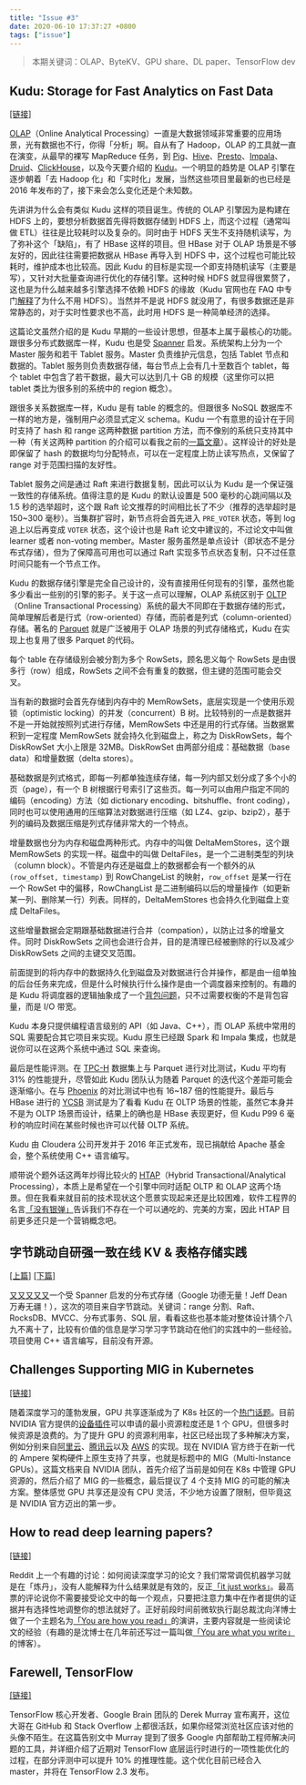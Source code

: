 ```yaml
---
title: "Issue #3"
date: 2020-06-10 17:37:27 +0800
tags: ["issue"]
---
```


> 本期关键词：OLAP、ByteKV、GPU share、DL paper、TensorFlow dev

<!--truncate-->

## Kudu: Storage for Fast Analytics on Fast Data

[[链接]](https://kudu.apache.org/kudu.pdf)

[OLAP](https://en.wikipedia.org/wiki/Online_analytical_processing)（Online Analytical Processing）一直是大数据领域非常重要的应用场景，光有数据也不行，你得「分析」啊。自从有了 Hadoop，OLAP 的工具就一直在演变，从最早的裸写 MapReduce 任务，到 [Pig](https://pig.apache.org)、[Hive](https://hive.apache.org)、[Presto](https://prestosql.io)、[Impala](https://impala.apache.org)、[Druid](https://druid.apache.org)、[ClickHouse](https://clickhouse.tech)，以及今天要介绍的 [Kudu](https://kudu.apache.org)。一个明显的趋势是 OLAP 引擎在逐步朝着「去 Hadoop 化」和「实时化」发展，当然这些项目里最新的也已经是 2016 年发布的了，接下来会怎么变化还是个未知数。

先讲讲为什么会有类似 Kudu 这样的项目诞生。传统的 OLAP 引擎因为是构建在 HDFS 上的，要想分析数据首先得将数据存储到 HDFS 上，而这个过程（通常叫做 ETL）往往是比较耗时以及复杂的。同时由于 HDFS 天生不支持随机读写，为了弥补这个「缺陷」，有了 HBase 这样的项目。但 HBase 对于 OLAP 场景是不够友好的，因此往往需要把数据从 HBase 再导入到 HDFS 中，这个过程也可能比较耗时，维护成本也比较高。因此 Kudu 的目标是实现一个即支持随机读写（主要是写），又针对大批量查询进行优化的存储引擎。这种时候 HDFS 就显得很累赘了，这也是为什么越来越多引擎选择不依赖 HDFS 的缘故（Kudu 官网也在 FAQ 中专门[解释](https://kudu.apache.org/faq.html#why-doesnt-kudu-store-its-data-in-hdfs)了为什么不用 HDFS）。当然并不是说 HDFS 就没用了，有很多数据还是非常静态的，对于实时性要求也不高，此时用 HDFS 是一种简单经济的选择。

这篇论文虽然介绍的是 Kudu 早期的一些设计思想，但基本上属于最核心的功能。跟很多分布式数据库一样，Kudu 也是受 [Spanner](https://research.google/pubs/pub39966) 启发。系统架构上分为一个 Master 服务和若干 Tablet 服务。Master 负责维护元信息，包括 Tablet 节点和数据的。Tablet 服务则负责数据存储，每台节点上会有几十至数百个 tablet，每个 tablet 中包含了若干数据，最大可以达到几十 GB 的规模（这里你可以把 tablet 类比为很多别的系统中的 region 概念）。

跟很多关系数据库一样，Kudu 是有 table 的概念的。但跟很多 NoSQL 数据库不一样的地方是，强制用户必须显式定义 schema。Kudu 一个有意思的设计在于同时支持了 hash 和 range 这两种数据 partition 方法，而不像别的系统只支持其中一种（有关这两种 partition 的介绍可以看我之前的[一篇文章](https://xiaogaozi.org/blog/2020/05/25/how-to-design-a-distributed-index-framework-part-5)）。这样设计的好处是即保留了 hash 的数据均匀分配特点，可以在一定程度上防止读写热点，又保留了 range 对于范围扫描的友好性。

Tablet 服务之间是通过 Raft 来进行数据复制，因此可以认为 Kudu 是一个保证强一致性的存储系统。值得注意的是 Kudu 的默认设置是 500 毫秒的心跳间隔以及 1.5 秒的选举超时，这个跟 Raft 论文推荐的时间相比长了不少（推荐的选举超时是 150~300 毫秒）。当集群扩容时，新节点将会首先进入 `PRE_VOTER` 状态，等到 log 追上以后再变成 `VOTER` 状态，这个设计也是 Raft 论文中建议的，不过论文中叫做 learner 或者 non-voting member。Master 服务虽然是单点设计（即状态不是分布式存储），但为了保障高可用也可以通过 Raft 实现多节点状态复制，只不过任意时间只能有一个节点工作。

Kudu 的数据存储引擎是完全自己设计的，没有直接用任何现有的引擎，虽然也能多少看出一些别的引擎的影子。关于这一点可以理解，OLAP 系统区别于 [OLTP](https://en.wikipedia.org/wiki/Online_transaction_processing) （Online Transactional Processing）系统的最大不同即在于数据存储的形式，简单理解后者是行式（row-oriented）存储，而前者是列式（column-oriented）存储。著名的 [Parquet](https://parquet.apache.org) 就是广泛被用于 OLAP 场景的列式存储格式，Kudu 在实现上也复用了很多 Parquet 的代码。

每个 table 在存储级别会被分割为多个 RowSets，顾名思义每个 RowSets 是由很多行（row）组成，RowSets 之间不会有重复的数据，但主键的范围可能会交叉。

当有新的数据时会首先存储到内存中的 MemRowSets，底层实现是一个使用乐观锁（optimistic locking）的并发（concurrent）B 树。比较特别的一点是数据并不是一开始就按照列式进行存储，MemRowSets 中还是用的行式存储。当数据累积到一定程度 MemRowSets 就会持久化到磁盘上，称之为 DiskRowSets，每个 DiskRowSet 大小上限是 32MB。DiskRowSet 由两部分组成：基础数据（base data）和增量数据（delta stores）。

基础数据是列式格式，即每一列都单独连续存储，每一列内部又划分成了多个小的页（page），有一个 B 树根据行号索引了这些页。每一列可以由用户指定不同的编码（encoding）方法（如 dictionary encoding、bitshuffle、front coding），同时也可以使用通用的压缩算法对数据进行压缩（如 LZ4、gzip、bzip2），基于列的编码及数据压缩是列式存储非常大的一个特点。

增量数据也分为内存和磁盘两种形式。内存中的叫做 DeltaMemStores，这个跟 MemRowSets 的实现一样。磁盘中的叫做 DeltaFiles，是一个二进制类型的列块（column block）。不管是内存还是磁盘上的数据都会有一个额外的从 `(row_offset, timestamp)` 到 RowChangeList 的映射，`row_offset` 是某一行在一个 RowSet 中的偏移，RowChangList 是二进制编码以后的增量操作（如更新某一列、删除某一行）列表。同样的，DeltaMemStores 也会持久化到磁盘上变成 DeltaFiles。

这些增量数据会定期跟基础数据进行合并（compation），以防止过多的增量文件。同时 DiskRowSets 之间也会进行合并，目的是清理已经被删除的行以及减少 DiskRowSets 之间的主键交叉范围。

前面提到的将内存中的数据持久化到磁盘及对数据进行合并操作，都是由一组单独的后台任务来完成，但是什么时候执行什么操作是由一个调度器来控制的。有趣的是 Kudu 将调度器的逻辑抽象成了一个[背包问题](https://en.wikipedia.org/wiki/Knapsack_problem)，只不过需要权衡的不是背包容量，而是 I/O 带宽。

Kudu 本身只提供编程语言级别的 API（如 Java、C++），而 OLAP 系统中常用的 SQL 需要配合其它项目来实现。Kudu 原生已经跟 Spark 和 Impala 集成，也就是说你可以在这两个系统中通过 SQL 来查询。

最后是性能评测。在 [TPC-H](http://www.tpc.org/tpch) 数据集上与 Parquet 进行对比测试，Kudu 平均有 31% 的性能提升，尽管如此 Kudu 团队认为随着 Parquet 的迭代这个差距可能会逐渐缩小。在与 [Phoenix](http://phoenix.apache.org) 的对比测试中也有 16~187 倍的性能提升。最后与 HBase 进行的 [YCSB](https://github.com/brianfrankcooper/YCSB) 测试是为了看看 Kudu 在 OLTP 场景的性能，虽然它本身并不是为 OLTP 场景而设计，结果上的确也是 HBase 表现更好，但 Kudu P99 6 毫秒的响应时间在某些时候也许可以代替 OLTP 系统。

Kudu 由 Cloudera 公司开发并于 2016 年正式发布，现已捐献给 Apache 基金会，整个系统使用 C++ 语言编写。

顺带说个题外话这两年炒得比较火的 [HTAP](https://en.wikipedia.org/wiki/Hybrid_transactional/analytical_processing)（Hybrid Transactional/Analytical Processing），本质上是希望在一个引擎中同时适配 OLTP 和 OLAP 这两个场景。但在我看来就目前的技术现状这个愿景实现起来还是比较困难，软件工程界的名言[「没有银弹」](https://en.wikipedia.org/wiki/No_Silver_Bullet)告诉我们不存在一个可以通吃的、完美的方案，因此 HTAP 目前更多还只是一个营销概念吧。

## 字节跳动自研强一致在线 KV & 表格存储实践

[[上篇]](https://mp.weixin.qq.com/s/jdPE9WClBuimIHVxJnwwUw) [[下篇]](https://mp.weixin.qq.com/s/DvUBnWBqb0XGnicKUb-iqg)

[又](https://github.com/cockroachdb/cockroach)[又](https://github.com/pingcap/tidb)[又](https://github.com/dgraph-io/dgraph)[又](https://kudu.apache.org)[又](https://github.com/vesoft-inc/nebula)一个受 Spanner 启发的分布式存储（Google 功德无量！Jeff Dean 万寿无疆！），这次的项目来自字节跳动。关键词：range 分割、Raft、RocksDB、MVCC、分布式事务、SQL 层，看看这些也基本能对整体设计猜个八九不离十了，比较有价值的信息是学习学习字节跳动在他们的实践中的一些经验。项目使用 C++ 语言编写，目前没有开源。

## Challenges Supporting MIG in Kubernetes

[[链接]](https://docs.google.com/document/d/1Dxx5MwG_GiBeKOuMNwv4QbO8OqA7XFdzn7fzzI7AQDg)

随着深度学习的蓬勃发展，GPU 共享逐渐成为了 K8s 社区的一个[热门话题](https://github.com/kubernetes/kubernetes/issues/52757)。目前 NVIDIA 官方提供的[设备插件](https://github.com/NVIDIA/k8s-device-plugin)可以申请的最小资源粒度还是 1 个 GPU，但很多时候资源是浪费的。为了提升 GPU 的资源利用率，社区已经出现了多种解决方案，例如分别来自[阿里云](https://github.com/AliyunContainerService/gpushare-scheduler-extender)、[腾讯云](https://github.com/tkestack/gpu-manager)以及 [AWS](https://github.com/awslabs/aws-virtual-gpu-device-plugin) 的实现。现在 NVIDIA 官方终于在新一代的 Ampere 架构硬件上原生支持了共享，也就是标题中的 MIG（Multi-Instance GPUs）。这篇文档来自 NVIDIA 团队，首先介绍了当前是如何在 K8s 中管理 GPU 资源的，然后介绍了 MIG 的一些概念，最后提议了 4 个支持 MIG 的可能的解决方案。整体感觉 GPU 共享还是没有 CPU 灵活，不少地方设置了限制，但毕竟这是 NVIDIA 官方迈出的第一步。

## How to read deep learning papers?

[[链接]](https://www.reddit.com/r/MachineLearning/comments/gi3ihe/d_how_to_read_deep_learning_papers)

Reddit 上一个有趣的讨论：如何阅读深度学习的论文？我们常常调侃机器学习就是在「炼丹」，没有人能解释为什么结果就是有效的，反正[「it just works」](https://www.youtube.com/watch?v=YPN0qhSyWy8)。最高票的评论说你不需要接受论文中的每一个观点，只要把注意力集中在作者提供的证据并有选择性地调整你的想法就好了。正好前段时间前微软执行副总裁沈向洋博士做了一个主题名为[「You are how you read」](https://www.bilibili.com/video/BV1df4y1m74k)的演讲，主要内容就是一些阅读论文的经验（有趣的是沈博士在几年前还写过一篇叫做[「You are what you write」](https://www.linkedin.com/pulse/you-what-write-harry-shum)的博客）。

## Farewell, TensorFlow

[[链接]](https://mrry.github.io/2020/05/10/farewell-tensorflow.html)

TensorFlow 核心开发者、Google Brain 团队的 Derek Murray 宣布离开，这位大哥在 GitHub 和 Stack Overflow 上都很活跃，如果你经常浏览社区应该对他的头像不陌生。在这篇告别文中 Murray 提到了很多 Google 内部帮助工程师解决问题的工具，并详细介绍了近期对 TensorFlow 底层运行时进行的一项性能优化的过程，在部分评测中可以提升 10% 的推理性能。这个优化目前已经合入 master，并将在 TensorFlow 2.3 发布。
